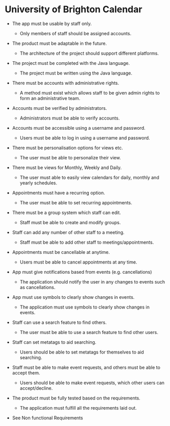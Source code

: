 # University of Brighton Calendar

- The app must be usable by staff only.
  - Only members of staff should be assigned accounts.

- The product must be adaptable in the future.
  - The architecture of the project should support different platforms.

- The project must be completed with the Java language.
  - The project must be written using the Java language.

- There must be accounts with administrative rights.
  - A method must exist which allows staff to be given admin rights to form an administrative team.

- Accounts must be verified by administrators.
  - Administrators must be able to verify accounts.

- Accounts must be accessible using a username and password.
  - Users must be able to log in using a username and password.

- There must be personalisation options for views etc. 
  - The user must be able to personalize their view.

- There must be views for Monthly, Weekly and Daily.
  - The user must able to easily view calendars for daily, monthly and yearly schedules.

- Appointments must have a recurring option.
  - The user must be able to set recurring appointments.

- There must be a group system which staff can edit.
  - Staff must be able to create and modify groups.

- Staff can add any number of other staff to a meeting.
  - Staff must be able to add other staff to meetings/appointments.

- Appointments must be cancellable at anytime. 
  - Users must be able to cancel appointments at any time.

- App must give notifications based from events (e.g. cancellations)
  - The application should notify the user in any changes to events such as cancellations.

- App must use symbols to clearly show changes in events.
  - The application must use symbols to clearly show changes in events.

- Staff can use a search feature to find others.
  - The user must be able to use a search feature to find other users.

- Staff can set metatags to aid searching.
  - Users should be able to set metatags for themselves to aid searching.

- Staff must be able to make event requests, and others must be able to accept them.
  - Users should be able to make event requests, which other users can accept/decline.

- The product must be fully tested based on the requirements.
  - The application must fulfill all the requirements laid out.

- See Non functional Requirements
